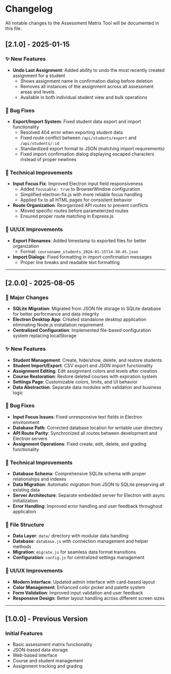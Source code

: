 # Changelog

All notable changes to the Assessment Matrix Tool will be documented in this file.

## [2.1.0] - 2025-01-15

### ✨ New Features
- **Undo Last Assignment**: Added ability to undo the most recently created assignment for a student
  - Shows assignment name in confirmation dialog before deletion
  - Removes all instances of the assignment across all assessment areas and levels
  - Available in both individual student view and bulk operations

### 🐛 Bug Fixes
- **Export/Import System**: Fixed student data export and import functionality
  - Resolved 404 error when exporting student data
  - Fixed route conflict between `/api/students/export` and `/api/students/:id`
  - Standardized export format to JSON (matching import requirements)
  - Fixed import confirmation dialog displaying escaped characters instead of proper newlines

### 🔧 Technical Improvements
- **Input Focus Fix**: Improved Electron input field responsiveness
  - Added `focusable: true` to BrowserWindow configuration
  - Simplified electron-fix.js with more reliable focus handling
  - Applied fix to all HTML pages for consistent behavior
- **Route Organization**: Reorganized API routes to prevent conflicts
  - Moved specific routes before parameterized routes
  - Ensured proper route matching in Express.js

### 🎨 UI/UX Improvements
- **Export Filenames**: Added timestamp to exported files for better organization
  - Format: `coursename_students_2024-01-15T14-30-45.json`
- **Import Dialogs**: Fixed formatting in import confirmation messages
  - Proper line breaks and readable text formatting

---

## [2.0.0] - 2025-08-05

### 🚀 Major Changes
- **SQLite Migration**: Migrated from JSON file storage to SQLite database for better performance and data integrity
- **Electron Desktop App**: Created standalone desktop application eliminating Node.js installation requirement
- **Centralized Configuration**: Implemented file-based configuration system replacing localStorage

### ✨ New Features
- **Student Management**: Create, hide/show, delete, and restore students
- **Student Import/Export**: CSV export and JSON import functionality
- **Assignment Editing**: Edit assignment colors and levels after creation
- **Course Restoration**: Restore deleted courses with expiration system
- **Settings Page**: Customizable colors, limits, and UI behavior
- **Data Abstraction**: Separate data modules with validation and business logic

### 🐛 Bug Fixes
- **Input Focus Issues**: Fixed unresponsive text fields in Electron environment
- **Database Path**: Corrected database location for writable user directory
- **API Route Parity**: Synchronized all routes between development and Electron servers
- **Assignment Operations**: Fixed create, edit, delete, and grading functionality

### 🔧 Technical Improvements
- **Database Schema**: Comprehensive SQLite schema with proper relationships and indexes
- **Data Migration**: Automatic migration from JSON to SQLite preserving all existing data
- **Server Architecture**: Separate embedded server for Electron with async initialization
- **Error Handling**: Improved error handling and user feedback throughout application

### 📁 File Structure
- **Data Layer**: `data/` directory with modular data handling
- **Database**: `database.js` with connection management and helper methods
- **Migration**: `migrate.js` for seamless data format transitions
- **Configuration**: `config.js` for centralized settings management

### 🎨 UI/UX Improvements
- **Modern Interface**: Updated admin interface with card-based layout
- **Color Management**: Enhanced color picker and palette system
- **Form Validation**: Improved input validation and user feedback
- **Responsive Design**: Better layout handling across different screen sizes

---

## [1.0.0] - Previous Version

### Initial Features
- Basic assessment matrix functionality
- JSON-based data storage
- Web-based interface
- Course and student management
- Assignment tracking and grading
